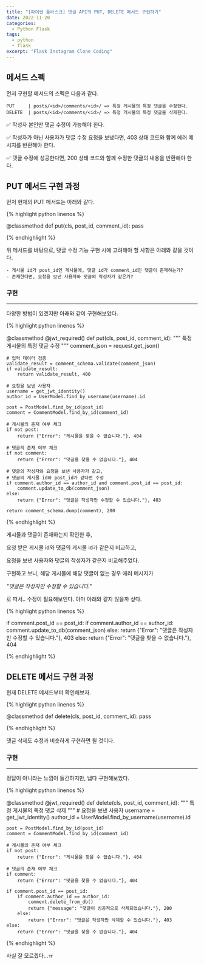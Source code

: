 ```yaml
---
title: "[파이썬 플라스크] 댓글 API의 PUT, DELETE 메서드 구현하기"
date: 2022-11-20
categories:
  - Python Flask
tags:
  - python
  - flask
excerpt: "Flask Instagram Clone Coding"
---
```


## 메서드 스펙

먼저 구현할 메서드의 스펙은 다음과 같다.

```
PUT     | posts/<id>/comments/<id>/ => 특정 게시물의 특정 댓글을 수정한다.
DELETE  | posts/<id>/comments/<id>/ => 특정 게시물의 특정 댓글을 삭제한다.
```

✅ 작성자 본인만 댓글 수정이 가능해야 한다.

✅ 작성자가 아닌 사용자가 댓글 수정 요청을 보냈다면, 403 상태 코드와 함께 에러 메시지를 반환해야 한다.

✅ 댓글 수정에 성공한다면, 200 상태 코드와 함께 수정한 댓글의 내용을 반환해야 한다.

## PUT 메서드 구현 과정

먼저 현재의 PUT 메서드는 아래와 같다.

{% highlight python linenos %}

@classmethod
def put(cls, post_id, comment_id):
    pass

{% endhighlight %}

위 메서드를 바탕으로, 댓글 수정 기능 구현 시에 고려해야 할 사항은 아래와 같을 것이다.

```
- 게시물 id가 post_id인 게시물에, 댓글 id가 comment_id인 댓글이 존재하는가?
- 존재한다면, 요청을 보낸 사용자와 댓글의 작성자가 같은가?
```

### 구현

---

다양한 방법이 있겠지만 아래와 같이 구현해보았다.

{% highlight python linenos %}

@classmethod
@jwt_required()
def put(cls, post_id, comment_id):
    """
    특정 게시물의 특정 댓글 수정
    """
    comment_json = request.get_json()

    # 입력 데이터 검증
    validate_result = comment_schema.validate(comment_json)
    if validate_result:
        return validate_result, 400

    # 요청을 보낸 사용자
    username = get_jwt_identity()
    author_id = UserModel.find_by_username(username).id

    post = PostModel.find_by_id(post_id)
    comment = CommentModel.find_by_id(comment_id)

    # 게시물의 존재 여부 체크
    if not post:
        return {"Error": "게시물을 찾을 수 없습니다."}, 404

    # 댓글의 존재 여부 체크
    if not comment:
        return {"Error": "댓글을 찾을 수 없습니다."}, 404

    # 댓글의 작성자와 요청을 보낸 사용자가 같고,
    # 댓글의 게시물 id와 post_id가 같다면 수정
    if comment.author_id == author_id and comment.post_id == post_id:
        comment.update_to_db(comment_json)
    else:
        return {"Error": "댓글은 작성자만 수정할 수 있습니다."}, 403

    return comment_schema.dump(comment), 200

{% endhighlight %}

게시물과 댓글이 존재하는지 확인한 후,

요청 받은 게시물 id와 댓글의 게시물 id가 같은지 비교하고,

요청을 보낸 사용자와 댓글의 작성자가 같은지 비교해주었다.

구현하고 보니, 해당 게시물에 해당 댓글이 없는 경우 에러 메시지가

*"댓글은 작성자만 수정할 수 있습니다."*

로 떠서.. 수정이 필요해보인다. 아마 아래와 같지 않을까 싶다.

{% highlight python linenos %}

if comment.post_id == post_id:
    if comment.author_id == author_id:
        comment.update_to_db(comment_json)
    else:
        return {"Error": "댓글은 작성자만 수정할 수 있습니다."}, 403
else:
    return {"Error": "댓글을 찾을 수 없습니다."}, 404

{% endhighlight %}

## DELETE 메서드 구현 과정

현재 DELETE 메서드부터 확인해보자.

{% highlight python linenos %}

@classmethod
def delete(cls, post_id, comment_id):
    pass

{% endhighlight %}

댓글 삭제도 수정과 비슷하게 구현하면 될 것이다.

### 구현

---

정답이 아니라는 느낌이 들긴하지만, 냅다 구현해보았다.

{% highlight python linenos %}

@classmethod
@jwt_required()
def delete(cls, post_id, comment_id):
    """
    특정 게시물의 특정 댓글 삭제
    """
    # 요청을 보낸 사용자
    username = get_jwt_identity()
    author_id = UserModel.find_by_username(username).id

    post = PostModel.find_by_id(post_id)
    comment = CommentModel.find_by_id(comment_id)

    # 게시물의 존재 여부 체크
    if not post:
        return {"Error": "게시물을 찾을 수 없습니다."}, 404

    # 댓글의 존재 여부 체크
    if comment:
        return {"Error": "댓글을 찾을 수 없습니다."}, 404

    if comment.post_id == post_id:
        if comment.author_id == author_id:
            comment.delete_from_db()
            return {"message": "댓글이 성공적으로 삭제되었습니다."}, 200
        else:
            return {"Error": "댓글은 작성자만 삭제할 수 있습니다."}, 403
    else:
        return {"Error": "댓글을 찾을 수 없습니다."}, 404

{% endhighlight %}

사실 잘 모르겠다...ㅠ

